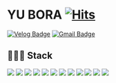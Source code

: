 
# YU BORA [![Hits](https://hits.seeyoufarm.com/api/count/incr/badge.svg?url=https%3A%2F%2Fgithub.com%2Fyubora&count_bg=%234B2C96&title_bg=%234B2C96&icon=&icon_color=%23E7E7E7&title=welcome%E2%9C%A8&edge_flat=true)](https://hits.seeyoufarm.com)

<!--[![Notion Badge](https://img.shields.io/badge/Notion-3A3A3A?style=flat-square&logo=Notion&logoColor=white&link=to:https://spectacled-ellipse-76d.notion.site/_-6e65c1eb648144c788aff14ed627a8db)](https://spectacled-ellipse-76d.notion.site/_-6e65c1eb648144c788aff14ed627a8db)-->
[![Velog Badge](https://img.shields.io/badge/Velog-20C997?style=flat-square&logo=Velog&logoColor=white&link=to:https://velog.io/@purple)](https://velog.io/@purple)
[![Gmail Badge](https://img.shields.io/badge/purple29b@gmail.com-d14836?style=flat-square&logo=Gmail&logoColor=white&link=mailto:purple29b@gmail.com)](mailto:kimsh1691@gmail.com)


<!--
[![Naver Badge](https://img.shields.io/badge/purple29b@naver.com-03C75A?style=flat-square&logo=Naver&logoColor=white&link=mailto:purple29b@naver.com)](mailto:rlatngus1691@naver.com)
[![Kakao Badge](https://img.shields.io/badge/project8@kakao.com-FFCD00?style=flat-square&logo=Kakao&logoColor=black&link=mailto:project8@kakao.com)](mailto:project8@kakao.com)
-->





##

<!-- ### Hi there 👋 -->
<!--
**yubora/yubora** is a ✨ _special_ ✨ repository because its `README.md` (this file) appears on your GitHub profile.

Here are some ideas to get you started:

- 🔭 I’m currently working on ...
- 🌱 I’m currently learning ...
- 👯 I’m looking to collaborate on ...
- 🤔 I’m looking for help with ...
- 💬 Ask me about ...
- 📫 How to reach me: ...
- 😄 Pronouns: ...
- ⚡ Fun fact: ...
-->

## 👩🏻‍💻 Stack
<p>
  <img src="https://img.shields.io/badge/Spring-6DB33F?style=flat-square&logo=Spring&logoColor=white"> <!--spring-->
  <img src="https://img.shields.io/badge/Spring Boot-6DB33F?style=flat-square&logo=Spring Boot&logoColor=white"> <!--spring boot-->
    <img src="https://img.shields.io/badge/Java-007396?style=flat-square&logo=Java&logoColor=white"> <!--java-->
  <img src="https://img.shields.io/badge/MySQL-4479A1?style=flat-square&logo=MySQL&logoColor=white"> <!--mysql-->
    <img src="https://img.shields.io/badge/Oracle-F80000?style=flat-square&logo=Oracle&logoColor=white"> <!--oracle-->
  <img src="https://img.shields.io/badge/JavaScript-F7DF1E?style=flat-square&logo=JavaScript&logoColor=black"> <!--js-->
  <img src="https://img.shields.io/badge/Vue.js-4FC08D?style=flat-square&logo=Vue.js&logoColor=white"> <!--vue-->
  <img src="https://img.shields.io/badge/jQeury-0769AD?style=flat-square&logo=jQuery&logoColor=white"> <!--jquery-->
  <img src="https://img.shields.io/badge/HTML-E34F26?style=flat-square&logo=HTML5&logoColor=white"> <!--html-->
  <img src="https://img.shields.io/badge/CSS-1572B6?style=flat-square&logo=CSS3&logoColor=white"> <!--css-->
  <img src="https://img.shields.io/badge/Git-F05032?style=flat-square&logo=Git&logoColor=white"> <!--git-->
    <img src="https://img.shields.io/badge/IntelliJ IDEA-000000?style=flat-square&logo=IntelliJ IDEA&logoColor=white"> <!--intelliJ-->
</p>
